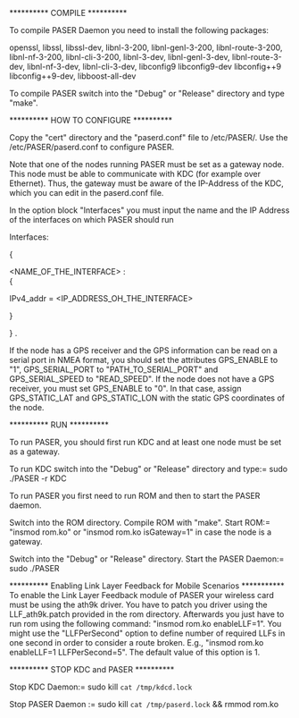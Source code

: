 ********** COMPILE **********


To compile PASER Daemon you need to install the following packages:

openssl, libssl, libssl-dev,
libnl-3-200, libnl-genl-3-200, libnl-route-3-200, libnl-nf-3-200, libnl-cli-3-200, libnl-3-dev, 
libnl-genl-3-dev, libnl-route-3-dev, libnl-nf-3-dev, libnl-cli-3-dev,
libconfig9 libconfig9-dev libconfig++9 libconfig++9-dev,
libboost-all-dev



To compile PASER switch into the "Debug" or "Release" directory and type "make".




********** HOW TO CONFIGURE **********


Copy the "cert" directory and the "paserd.conf" file to /etc/PASER/.
 Use the /etc/PASER/paserd.conf to configure PASER.

Note that 
one of the nodes running PASER must be set as a gateway node. This node must be able to 
communicate with KDC (for example over Ethernet). Thus, the gateway must be aware of the IP-Address of the KDC, which you can edit in the paserd.conf file. 

In the option block "Interfaces" you must input the name and the IP Address of the interfaces on which PASER should run 

Interfaces:

{
  
<NAME_OF_THE_INTERFACE>
:  
{
    
IPv4_addr = <IP_ADDRESS_OH_THE_INTERFACE>
  
} 

}
. 

If the node has a GPS receiver and the GPS information can be read on a serial port in NMEA format, 
you should set the attributes GPS_ENABLE to "1", GPS_SERIAL_PORT to "PATH_TO_SERIAL_PORT"
and GPS_SERIAL_SPEED to "READ_SPEED". If the node does not have a GPS receiver, you must set GPS_ENABLE to "0". In that case, assign 
GPS_STATIC_LAT and GPS_STATIC_LON with the static GPS coordinates of the node. 




********** RUN **********

To run PASER, you should first run KDC and at least one node must be set as a gateway.


To run KDC switch into the "Debug" or "Release" directory and type:=
 sudo ./PASER -r KDC


To run PASER you first need to run ROM and then to start the PASER daemon.

Switch into the ROM directory. 
Compile ROM with "make".
Start ROM:=
 "insmod rom.ko"
 or
 "insmod rom.ko isGateway=1" in case the node is a gateway.


Switch into the "Debug" or "Release" directory. 
Start the PASER Daemon:=
 sudo ./PASER




********** Enabling Link Layer Feedback for Mobile Scenarios ***********
To enable the Link Layer Feedback module of PASER your wireless card must be using the ath9k driver. 
You have to patch you driver using the LLF_ath9k.patch provided in the rom directory.
Afterwards you just have to run rom using the following command: "insmod rom.ko enableLLF=1". 
You might use the "LLFPerSecond" option to define number of required LLFs in one second in order to consider a route broken. E.g., "insmod rom.ko enableLLF=1 LLFPerSecond=5". The default value of this option is 1. 


********** STOP KDC and PASER **********


Stop KDC Daemon:= sudo kill `cat /tmp/kdcd.lock`

Stop PASER Daemon := sudo kill `cat /tmp/paserd.lock` && rmmod rom.ko